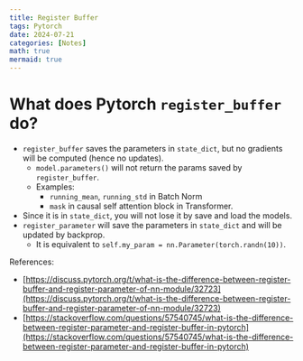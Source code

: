 ```yaml
---
title: Register Buffer 
tags: Pytorch
date: 2024-07-21
categories: [Notes]
math: true
mermaid: true
---
```


# What does Pytorch `register_buffer` do?
- `register_buffer` saves the parameters in `state_dict`, but no gradients will be computed (hence no updates).
  - `model.parameters()` will not return the params saved by `register_buffer`.
  - Examples: 
    - `running_mean`, `running_std` in Batch Norm
    - `mask` in causal self attention block in Transformer.
- Since it is in `state_dict`, you will not lose it by save and load the models.
- `register_parameter` will save the parameters in `state_dict` and will be updated by backprop.
  - It is equivalent to `self.my_param = nn.Parameter(torch.randn(10))`.




References:
- [https://discuss.pytorch.org/t/what-is-the-difference-between-register-buffer-and-register-parameter-of-nn-module/32723](https://discuss.pytorch.org/t/what-is-the-difference-between-register-buffer-and-register-parameter-of-nn-module/32723)
- [https://stackoverflow.com/questions/57540745/what-is-the-difference-between-register-parameter-and-register-buffer-in-pytorch](https://stackoverflow.com/questions/57540745/what-is-the-difference-between-register-parameter-and-register-buffer-in-pytorch)